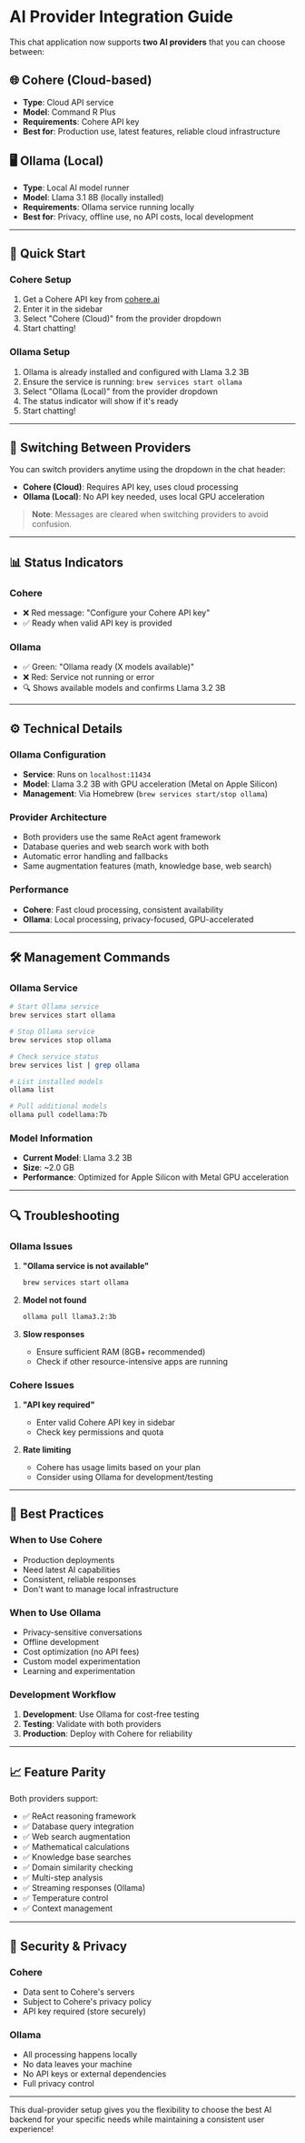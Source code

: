 # AI Provider Integration Guide

This chat application now supports **two AI providers** that you can choose between:

## 🌐 Cohere (Cloud-based)
- **Type**: Cloud API service
- **Model**: Command R Plus
- **Requirements**: Cohere API key
- **Best for**: Production use, latest features, reliable cloud infrastructure

## 🖥️ Ollama (Local)
- **Type**: Local AI model runner
- **Model**: Llama 3.1 8B (locally installed)
- **Requirements**: Ollama service running locally
- **Best for**: Privacy, offline use, no API costs, local development

---

## 🚀 Quick Start

### Cohere Setup
1. Get a Cohere API key from [cohere.ai](https://cohere.ai)
2. Enter it in the sidebar
3. Select "Cohere (Cloud)" from the provider dropdown
4. Start chatting!

### Ollama Setup
1. Ollama is already installed and configured with Llama 3.2 3B
2. Ensure the service is running: `brew services start ollama`
3. Select "Ollama (Local)" from the provider dropdown
4. The status indicator will show if it's ready
5. Start chatting!

---

## 🔄 Switching Between Providers

You can switch providers anytime using the dropdown in the chat header:
- **Cohere (Cloud)**: Requires API key, uses cloud processing
- **Ollama (Local)**: No API key needed, uses local GPU acceleration

> **Note**: Messages are cleared when switching providers to avoid confusion.

---

## 📊 Status Indicators

### Cohere
- ❌ Red message: "Configure your Cohere API key"
- ✅ Ready when valid API key is provided

### Ollama
- ✅ Green: "Ollama ready (X models available)"
- ❌ Red: Service not running or error
- 🔍 Shows available models and confirms Llama 3.2 3B

---

## ⚙️ Technical Details

### Ollama Configuration
- **Service**: Runs on `localhost:11434`
- **Model**: Llama 3.2 3B with GPU acceleration (Metal on Apple Silicon)
- **Management**: Via Homebrew (`brew services start/stop ollama`)

### Provider Architecture
- Both providers use the same ReAct agent framework
- Database queries and web search work with both
- Automatic error handling and fallbacks
- Same augmentation features (math, knowledge base, web search)

### Performance
- **Cohere**: Fast cloud processing, consistent availability
- **Ollama**: Local processing, privacy-focused, GPU-accelerated

---

## 🛠️ Management Commands

### Ollama Service
```bash
# Start Ollama service
brew services start ollama

# Stop Ollama service  
brew services stop ollama

# Check service status
brew services list | grep ollama

# List installed models
ollama list

# Pull additional models
ollama pull codellama:7b
```

### Model Information
- **Current Model**: Llama 3.2 3B
- **Size**: ~2.0 GB
- **Performance**: Optimized for Apple Silicon with Metal GPU acceleration

---

## 🔍 Troubleshooting

### Ollama Issues
1. **"Ollama service is not available"**
   ```bash
   brew services start ollama
   ```

2. **Model not found**
   ```bash
   ollama pull llama3.2:3b
   ```

3. **Slow responses**
   - Ensure sufficient RAM (8GB+ recommended)
   - Check if other resource-intensive apps are running

### Cohere Issues
1. **"API key required"**
   - Enter valid Cohere API key in sidebar
   - Check key permissions and quota

2. **Rate limiting**
   - Cohere has usage limits based on your plan
   - Consider using Ollama for development/testing

---

## 🎯 Best Practices

### When to Use Cohere
- Production deployments
- Need latest AI capabilities
- Consistent, reliable responses
- Don't want to manage local infrastructure

### When to Use Ollama
- Privacy-sensitive conversations
- Offline development
- Cost optimization (no API fees)
- Custom model experimentation
- Learning and experimentation

### Development Workflow
1. **Development**: Use Ollama for cost-free testing
2. **Testing**: Validate with both providers
3. **Production**: Deploy with Cohere for reliability

---

## 📈 Feature Parity

Both providers support:
- ✅ ReAct reasoning framework
- ✅ Database query integration
- ✅ Web search augmentation
- ✅ Mathematical calculations
- ✅ Knowledge base searches
- ✅ Domain similarity checking
- ✅ Multi-step analysis
- ✅ Streaming responses (Ollama)
- ✅ Temperature control
- ✅ Context management

---

## 🔐 Security & Privacy

### Cohere
- Data sent to Cohere's servers
- Subject to Cohere's privacy policy
- API key required (store securely)

### Ollama
- All processing happens locally
- No data leaves your machine
- No API keys or external dependencies
- Full privacy control

---

This dual-provider setup gives you the flexibility to choose the best AI backend for your specific needs while maintaining a consistent user experience!
